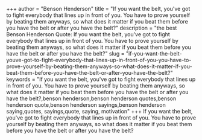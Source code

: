 +++
author = "Benson Henderson"
title = "If you want the belt, you've got to fight everybody that lines up in front of you. You have to prove yourself by beating them anyways, so what does it matter if you beat them before you have the belt or after you have the belt?"
description = "the best Benson Henderson Quote: If you want the belt, you've got to fight everybody that lines up in front of you. You have to prove yourself by beating them anyways, so what does it matter if you beat them before you have the belt or after you have the belt?"
slug = "if-you-want-the-belt-youve-got-to-fight-everybody-that-lines-up-in-front-of-you-you-have-to-prove-yourself-by-beating-them-anyways-so-what-does-it-matter-if-you-beat-them-before-you-have-the-belt-or-after-you-have-the-belt?"
keywords = "If you want the belt, you've got to fight everybody that lines up in front of you. You have to prove yourself by beating them anyways, so what does it matter if you beat them before you have the belt or after you have the belt?,benson henderson,benson henderson quotes,benson henderson quote,benson henderson sayings,benson henderson saying,quotes, sayings,quote, saying, motivation"
+++
If you want the belt, you've got to fight everybody that lines up in front of you. You have to prove yourself by beating them anyways, so what does it matter if you beat them before you have the belt or after you have the belt?

